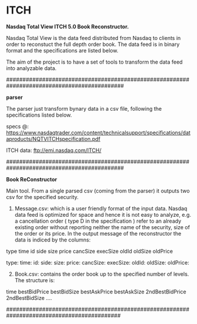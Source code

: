 # ITCH

<b>Nasdaq Total View ITCH 5.0 Book Reconstructor.</b>

Nasdaq Total View is the data feed distributed from Nasdaq to clients in order to reconstuct the full depth order book. The data feed is in binary format and the specifications are listed below.

The aim of the project is to have a set of tools to transform the data feed into analyzable data.

############################################################################################

<b>parser</b>

The parser just transform bynary data in a csv file, following the specifications listed below.

specs @: https://www.nasdaqtrader.com/content/technicalsupport/specifications/dataproducts/NQTVITCHspecification.pdf

ITCH data: ftp://emi.nasdaq.com/ITCH/

############################################################################################

<b>Book ReConstructor</b>

Main tool. From a single parsed csv (coming from the parser) it outputs two csv for the specified security.

1) Message.csv: which is a user friendly format of the input data. Nasdaq data feed is optimized for space and hence it is not easy to analyze, e.g. a cancellation order ( type D in the specification ) refer to an already existing order without reporting neither the name of the security, size of the order or its price.
In the output message of the reconstructor the data is indiced by the columns:

type    time    id  side    size    price   cancSize    execSize    oldId   oldSize oldPrice

type:
time:
id:
side:
size:
price:
cancSize:
execSize:
oldId:
oldSize:
oldPrice:

2) Book.csv: contains the order book up to the specified number of levels. The structure is:

time    bestBidPrice    bestBidSize bestAskPrice    bestAskSize     2ndBestBidPrice    2ndBestBidSize ....

###########################################################################################
